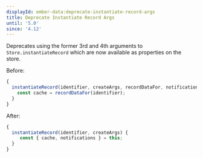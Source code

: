 ```yaml
---
displayId: ember-data:deprecate-instantiate-record-args
title: Deprecate Instantiate Record Args
until: '5.0'
since: '4.12'
---
```


Deprecates using the former 3rd and 4th arguments to `Store.instantiateRecord` which are now available as properties on the store.

Before:

```ts
{
  instantiateRecord(identifier, createArgs, recordDataFor, notifications) {
    const cache = recordDataFor(identifier);
  }
}
```

After:

```ts
{
  instantiateRecord(identifier, createArgs) {
     const { cache, notifications } = this;
  }
}
```

